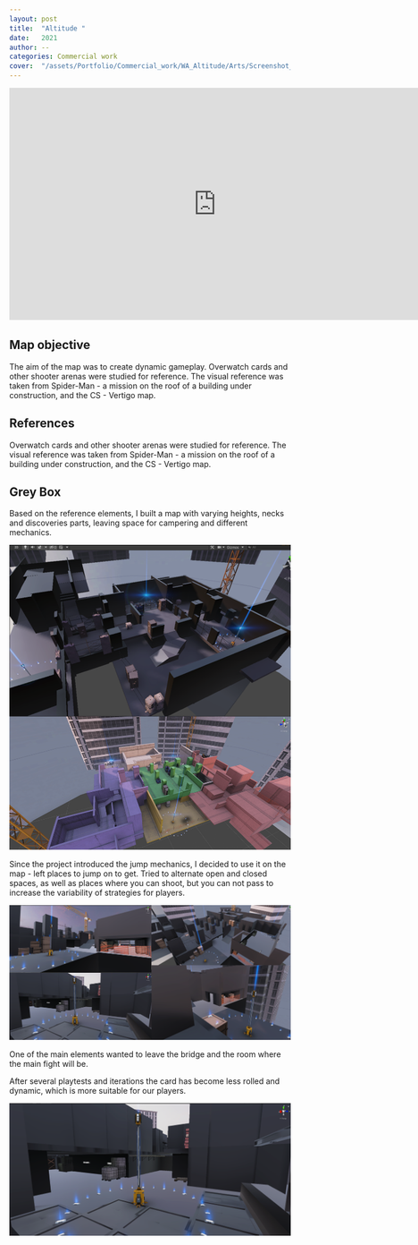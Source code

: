 ```yaml
---
layout: post
title:  "Altitude "
date:   2021
author: --
categories: Commercial work
cover:  "/assets/Portfolio/Commercial_work/WA_Altitude/Arts/Screenshot_11.png"
---
```


<iframe width="740" height="415" src="https://www.youtube.com/embed/nJyqu1BFS2M?si=ZM1syxz8aupghnf9" title="YouTube video player" frameborder="0" allow="accelerometer; autoplay; clipboard-write; encrypted-media; gyroscope; picture-in-picture; web-share" referrerpolicy="strict-origin-when-cross-origin" allowfullscreen></iframe>

<h2>Map objective</h2>

The aim of the map was to create dynamic gameplay.
Overwatch cards and other shooter arenas were studied for reference.
The visual reference was taken from Spider-Man - a mission on the roof of a building under construction, and the CS - Vertigo map.

<h2>References</h2>


Overwatch cards and other shooter arenas were studied for reference.
The visual reference was taken from Spider-Man - a mission on the roof of a building under construction, and the CS - Vertigo map.

<h2>Grey Box</h2>

Based on the reference elements, I built a map with varying heights, necks and discoveries parts, leaving space for campering and different mechanics.

<a href="/assets/Portfolio/Commercial_work/WA_Altitude/Arts/2.png" data-lightbox="refs" data-title="Refs">
  <img src="/assets/Portfolio/Commercial_work/WA_Altitude/Arts/2.png">
</a>

Since the project introduced the jump mechanics, I decided to use it on the map - left places to jump on to get.  Tried to alternate open and closed spaces, as well as places where you can shoot, but you can not pass to increase the variability of strategies for players.

<a href="/assets/Portfolio/Commercial_work/WA_Altitude/Arts/3.png" data-lightbox="refs" data-title="Refs">
  <img src="/assets/Portfolio/Commercial_work/WA_Altitude/Arts/3.png">
</a>

One of the main elements wanted to leave the bridge and the room where the main fight will be.


After several playtests and iterations the card has become less rolled and dynamic, which is more suitable for our players.

<a href="/assets/Portfolio/Commercial_work/WA_Altitude/Arts/Screenshot_18.png" data-lightbox="refs" data-title="Refs">
  <img src="/assets/Portfolio/Commercial_work/WA_Altitude/Arts/Screenshot_18.png">
</a>